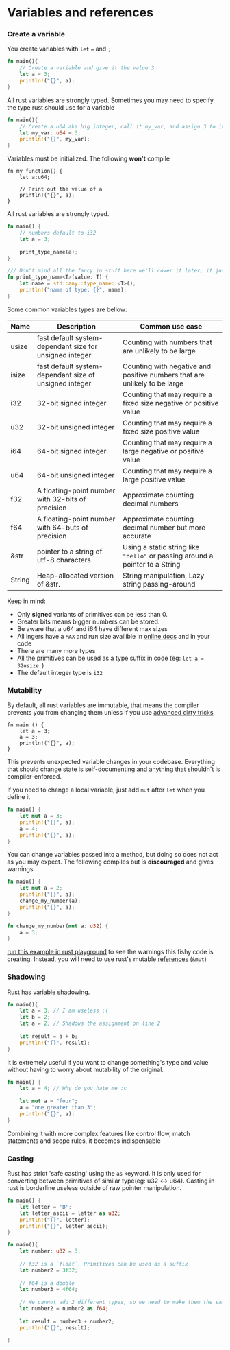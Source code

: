 # Variables and references

### Create a variable
You create variables with `let` `=` and `;`
```rust
fn main(){
    // Create a variable and give it the value 3
    let a = 3;
    println!("{}", a);
}
```

All rust variables are strongly typed. Sometimes you may need to specify the type rust should use for a variable
```rust
fn main(){
    // Create a u64 aka big integer, call it my_var, and assign 3 to it.  
    let my_var: u64 = 3;
    println!("{}", my_var);
}
```

Variables must be initialized. The following **won't** compile
```rust, compile_fail
fn my_function() {
    let a:u64;
    
    // Print out the value of a
    println!("{}", a);
}
```

All rust variables are strongly typed.
```rust
fn main() {
    // numbers default to i32
    let a = 3;
    
    print_type_name(a);
}

/// Don't mind all the fancy in stuff here we'll cover it later, it just prints out a variable's type name
fn print_type_name<T>(value: T) {
    let name = std::any::type_name::<T>();
    println!("name of type: {}", name);
}
```


Some common variables types are bellow:

| Name   | Description                                             | Common use case                                                              |
|--------|---------------------------------------------------------|------------------------------------------------------------------------------|
| usize  | fast default system-dependant size for unsigned integer | Counting with numbers that are unlikely to be large                          | 
| isize  | fast default system-dependant size of unsigned integer  | Counting with negative and positive numbers that are unlikely to be large    |
| i32    | 32-bit signed integer                                   | Counting that may require a fixed size negative or positive value            |
| u32    | 32-bit unsigned integer                                 | Counting that may require a fixed size positive value                        |
| i64    | 64-bit signed integer                                   | Counting that may require a large negative or positive value                 |
| u64    | 64-bit unsigned integer                                 | Counting that may require a large positive value                             |
| f32    | A floating-point number with 32-bits of precision       | Approximate counting decimal numbers                                         |
| f64    | A floating-point number with 64-buts of precision       | Approximate counting decimal number but more accurate                        |
| &str   | pointer to a string of utf-8 characters                 | Using a static string like `"hello"` or passing around a pointer to a String |
| String | Heap-allocated version of &str.                         | String manipulation, Lazy string passing-around                              |

Keep in mind:
- Only **signed** variants of primitives can be less than 0. 
- Greater bits means bigger numbers can be stored. 
- Be aware that a u64 and i64 have different max sizes
- All ingers have a `MAX` and `MIN` size availible in [online docs](https://doc.rust-lang.org/std/primitive.i64.html#associatedconstant.MIN) and in your code
- There are many more types
- All the primitives can be used as a type suffix in code (eg: `let a = 32usize `)
- The default integer type is `i32`

### Mutability
By default, all rust variables are immutable, that means the compiler prevents you from changing them unless if you use [advanced dirty tricks](/dirty_tricks/change_non_mutable_variable.md)
```rust, compile_fail
fn main () {
    let a = 3;
    a = 3;
    println!("{}", a);
}
```
This prevents unexpected variable changes in your codebase. Everything that should change state is self-documenting and anything that shouldn't is compiler-enforced.

If you need to change a local variable, just add `mut` after `let` when you define it
```rust
fn main() {
    let mut a = 3;
    println!("{}", a);
    a = 4;
    println!("{}", a);
}
```

You can change variables passed into a method, but doing so does not act as you may expect. The following compiles but is **discouraged** and gives warnings
```rust
fn main() {
    let mut a = 2;
    println!("{}", a);
    change_my_number(a);
    println!("{}", a);
}

fn change_my_number(mut a: u32) {
    a = 3;
}
```
[run this example in rust playground](https://play.rust-lang.org/?version=stable&mode=debug&edition=2021&gist=b9412c2085dca3613c2f66041c332c78) to see the warnings this fishy code is creating.
Instead, you will need to use rust's mutable [references](/references/references.md#mutable) (`&mut`)

### Shadowing
Rust has variable shadowing.
```rust
fn main(){
    let a = 3; // I am useless :(
    let b = 2;
    let a = 2; // Shadows the assignment on line 2
    
    let result = a + b;
    println!("{}", result);
}
```

It is extremely useful if you want to change something's type and value without having to worry about mutability of the original.
```rust
fn main() {
    let a = 4; // Why do you hate me :c
    
    let mut a = "four";
    a = "one greater than 3";
    println!("{}", a);
}
```
Combining it with more complex features like control flow, match statements and scope rules, it becomes indispensable

### Casting
Rust has strict 'safe casting' using the `as` keyword. 
It is only used for converting between primitives of similar type(eg: u32 <-> u64). 
Casting in rust is borderline useless outside of raw pointer manipulation.
```rust
fn main() {
    let letter = 'B';
    let letter_ascii = letter as u32;
    println!("{}", letter);
    println!("{}", letter_ascii);
}
```

```rust
fn main(){
    let number: u32 = 3;
    
    // f32 is a `float`. Primitives can be used as a suffix
    let number2 = 3f32;
    
    // f64 is a double
    let number3 = 4f64;
    
    // We cannot add 2 different types, so we need to make them the same before we try to add them
    let number2 = number2 as f64;
    
    let result = number3 + number2;
    println!("{}", result);
    
}
```

